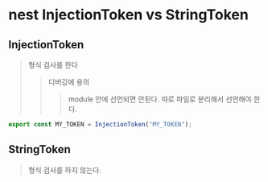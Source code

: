 # nest InjectionToken vs StringToken

## InjectionToken

> 형식 검사를 한다
>
> > 디버깅에 용의
> >
> > > module 안에 선언되면 안된다. 따로 파일로 분리해서 선언해야 한다.

```ts
export const MY_TOKEN = InjectionToken("MY_TOKEN");
```

## StringToken

> 형식 검사를 하지 않는다.

